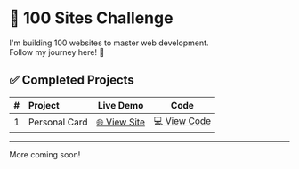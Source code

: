 # 💯 100 Sites Challenge

I'm building 100 websites to master web development.  
Follow my journey here! 🚀

## ✅ Completed Projects

| # | Project | Live Demo | Code |
|:-:|:--------|:---------:|:----:|
| 1 | Personal Card | [🌐 View Site](https://taxallus.github.io/100-sites-challenge/site-1/) | [💻 View Code](https://github.com/taxallus/100-sites-challenge/tree/main/site-1) |

---

More coming soon!
